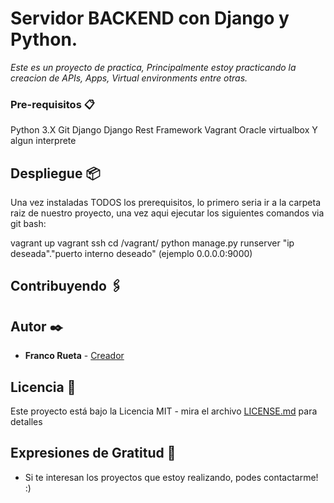 # Servidor BACKEND con Django y Python.

_Este es un proyecto de practica, Principalmente estoy practicando la creacion de APIs, Apps, Virtual environments entre otras._


### Pre-requisitos 📋

Python 3.X
Git
Django
Django Rest Framework
Vagrant
Oracle virtualbox
Y algun interprete


## Despliegue 📦

Una vez instaladas TODOS los prerequisitos, lo primero seria ir a la carpeta raiz de nuestro 
proyecto, una vez aqui ejecutar los siguientes comandos via git bash:

vagrant up
vagrant ssh
cd /vagrant/
python manage.py runserver "ip deseada"."puerto interno deseado" (ejemplo 0.0.0.0:9000)

## Contribuyendo 🖇️



## Autor ✒️

* **Franco Rueta** - [Creador](https://github.com/FrancoRueta)

## Licencia 📄

Este proyecto está bajo la Licencia MIT - mira el archivo [LICENSE.md](LICENSE.md) para detalles

## Expresiones de Gratitud 🎁

* Si te interesan los proyectos que estoy realizando, podes contactarme! :)